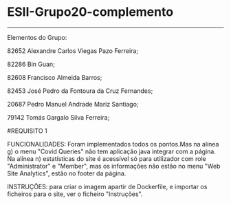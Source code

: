 # ESII-Grupo20-complemento
----------------------------------------------------------
Elementos do Grupo:

82652 Alexandre Carlos Viegas Pazo Ferreira;                                                                                              

82286 Bin Guan;                                                                                                                        

82608 Francisco Almeida Barros;                                                                                                        

82453 José Pedro da Fontoura da Cruz Fernandes;                                                                                        

20687 Pedro Manuel Andrade Mariz Santiago;                                                                                             

79142 Tomás Gargalo Silva Ferreira;


#REQUISITO 1

FUNCIONALIDADES: Foram implementados todos os pontos.Mas na alínea g) o menu "Covid Queries" não tem aplicação java integrar com a página.
Na alínea n) estatísticas do site é acessível só para utilizador com role "Administrator" e "Member", mas os informações não estão no menu "Web Site Analytics", estão no footer da página.

INSTRUÇÕES: para criar o imagem apartir de Dockerfile, e importar os ficheiros para o site, ver o ficheiro "Instruções".
